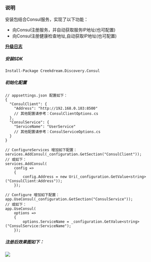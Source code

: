 ### 说明

安装包结合Consul服务，实现了以下功能：
* 向Consul注册服务，并自动获取服务IP地址(也可配置)
* 向Consul注册健康检查地址,自动获取IP地址(也可配置)

**[升级日志](https://github.com/zengqinglei/Creekdream.Discovery.Consul/releases)**

##### 安装SDK
```
Install-Package Creekdream.Discovery.Consul
```
##### 初始化配置
```
// appsettings.json 配置如下：
{
  "ConsulClient": {
    "Address": "http://192.168.0.103:8500"
    // 其他配置请参考：ConsulClientOptions.cs
  },
  "ConsulService": {
    "ServiceName": "UserService"
    // 其他配置请参考：ConsulServiceOptions.cs
  }
}
```

```
// ConfigureServices 增加如下配置：
services.AddConsul(_configuration.GetSection("ConsulClient"));
// 或如下：
services.AddConsul(
    config =>
    {
        config.Address = new Uri(_configuration.GetValue<string>("ConsulClient:Address"));
    });
```

```
// Configure 增加如下配置：
app.UseConsul(_configuration.GetSection("ConsulService"));
// 或如下：
app.UseConsul(
    options =>
    {
        options.ServiceName = _configuration.GetValue<string>("ConsulService:ServiceName");
    });
```

##### 注册后效果图如下：
<img src="https://images2018.cnblogs.com/blog/451346/201808/451346-20180815000609695-1545801544.png" />

